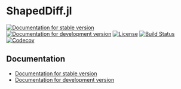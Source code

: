 # ShapedDiff.jl

[![Documentation for stable version](https://img.shields.io/badge/docs-stable-blue.svg)](https://oschulz.github.io/ShapedDiff.jl/stable)
[![Documentation for development version](https://img.shields.io/badge/docs-dev-blue.svg)](https://oschulz.github.io/ShapedDiff.jl/dev)
[![License](http://img.shields.io/badge/license-MIT-brightgreen.svg?style=flat)](LICENSE.md)
[![Build Status](https://github.com/oschulz/ShapedDiff.jl/workflows/CI/badge.svg?branch=main)](https://github.com/oschulz/ShapedDiff.jl/actions?query=workflow%3ACI)
[![Codecov](https://codecov.io/gh/oschulz/ShapedDiff.jl/branch/main/graph/badge.svg)](https://codecov.io/gh/oschulz/ShapedDiff.jl)


## Documentation

* [Documentation for stable version](https://oschulz.github.io/ShapedDiff.jl/stable)
* [Documentation for development version](https://oschulz.github.io/ShapedDiff.jl/dev)
